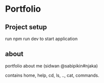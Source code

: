 # Portfolio

## Project setup

run npm run dev to start application

## about

portfolio about me (sidwan @sabipikin#njaka)

contains home, help, cd, ls, .., cat, commands.
